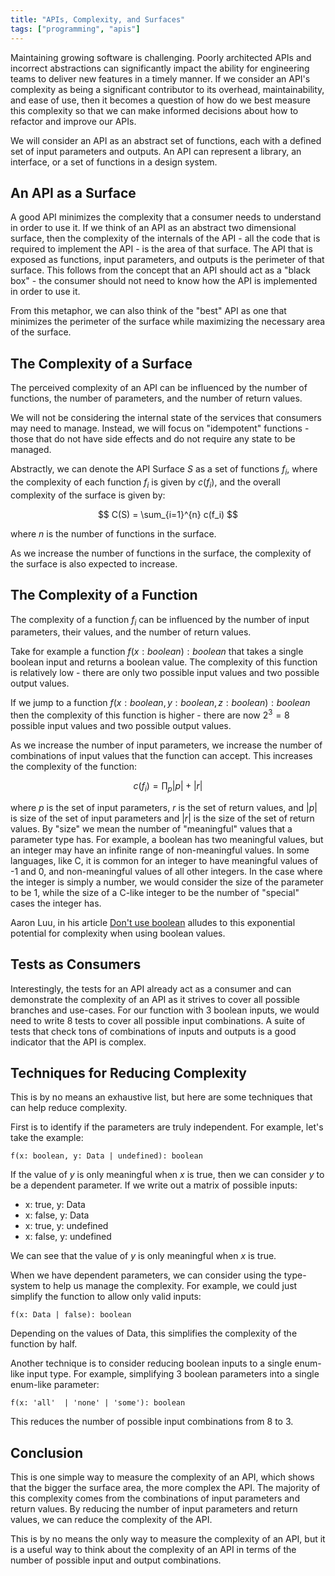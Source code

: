 ```yaml
---
title: "APIs, Complexity, and Surfaces"
tags: ["programming", "apis"]
---
```


Maintaining growing software is challenging. Poorly architected APIs and
incorrect abstractions can significantly impact the ability for engineering
teams to deliver new features in a timely manner. If we consider an
API's complexity as being a significant contributor to its overhead,
maintainability, and ease of use, then it becomes a question of how
do we best measure this complexity so that we can make informed decisions
about how to refactor and improve our APIs.

<!--truncate-->

We will consider an API as an abstract set of functions, each with a
defined set of input parameters and outputs. An API can represent a library,
an interface, or a set of functions in a design system.

## An API as a Surface

A good API minimizes the complexity that a consumer needs to understand
in order to use it. If we think of an  API as an abstract two dimensional
surface, then the complexity of the internals of the API - all the code
that is required to implement the API - is the area of that surface.
The API that is exposed as functions, input parameters, and outputs is
the perimeter of that surface. This follows from the concept that an
API should act as a "black box" - the consumer should not need to know
how the API is implemented in order to use it.

From this metaphor, we can also think of the "best" API as one that
minimizes the perimeter of the surface while maximizing the necessary
area of the surface.

## The Complexity of a Surface

The perceived complexity of an API can be influenced by the number of functions,
the number of parameters, and the number of return values.

We will not be considering the internal state of the services that consumers
may need to manage. Instead, we will focus on "idempotent" functions - those
that do not have side effects and do not require any state to be managed.

Abstractly, we can denote the API Surface $S$ as a set of functions $f_i$,
where the complexity of each function $f_i$ is given by $c(f_i)$, and the
overall complexity of the surface is given by:

$$
C(S) = \sum_{i=1}^{n} c(f_i)
$$

where $n$ is the number of functions in the surface.

As we increase the number of functions in the surface, the complexity of the
surface is also expected to increase.

## The Complexity of a Function

The complexity of a function $f_i$ can be influenced by the number of input
parameters, their values, and the number of return values.

Take for example a function $f(x: boolean): boolean$ that takes a single
boolean input and returns a boolean value. The complexity of this function
is relatively low - there are only two possible input values and two possible
output values.

If we jump to a function $f(x: boolean, y: boolean, z: boolean): boolean$
then the complexity of this function is higher - there are now $2^3 = 8$
possible input values and two possible output values.

As we increase the number of input parameters, we increase the number
of combinations of input values that the function can accept. This
increases the complexity of the function:

$$
c(f_i) = \prod_{p} |p| + |r|
$$

where $p$ is the set of input parameters, $r$ is the set of return values,
and $|p|$ is size of the set of input parameters and $|r|$ is the size of
the set of return values. By "size" we  mean the number of "meaningful"
values that a parameter type has. For example, a boolean has two meaningful values,
but an integer may have an infinite range of non-meaningful values. In some
languages, like C, it is common for an integer to have meaningful values
of -1 and 0, and non-meaningful values of all other integers. In the case where
the integer is simply a number, we would consider the size of the parameter
to be 1, while the size of a C-like integer to be the number of "special" cases
the integer has.

Aaron Luu, in his article [Don't use boolean](https://www.luu.io/posts/dont-use-booleans)
alludes to this exponential potential for complexity when using boolean
values.

## Tests as Consumers

Interestingly, the tests for an API already act as a consumer and can demonstrate
the complexity of an API as it strives to cover all possible branches and use-cases.
For our function with 3 boolean inputs, we would need to write 8 tests to cover
all possible input combinations. A suite of tests that check tons of combinations
of inputs and outputs is a good indicator that the API is complex.

## Techniques for Reducing Complexity

This is by no means an exhaustive list, but here are some techniques that
can help reduce complexity.

First is to identify if the parameters are truly independent. For example, let's take
the example:

```
f(x: boolean, y: Data | undefined): boolean
```

If the value of $y$ is only meaningful when $x$ is true, then we can consider
$y$ to be a dependent parameter. If we write out a matrix of possible inputs:

- x: true, y: Data
- x: false, y: Data
- x: true, y: undefined
- x: false, y: undefined

We can see that the value of $y$ is only meaningful when $x$ is true.

When we have dependent parameters, we can consider using the type-system to
help us manage the complexity. For example, we could just simplify the
function to allow only valid inputs:

```
f(x: Data | false): boolean
```

Depending on the values of Data, this simplifies the complexity of the function by
half.

Another technique is to consider reducing boolean inputs to a single enum-like
input type. For example, simplifying 3 boolean parameters into a single
enum-like parameter:

```
f(x: 'all'  | 'none' | 'some'): boolean
```

This reduces the number of possible input combinations from 8 to 3.

## Conclusion

This is one simple way to measure the complexity of an API, which shows
that the bigger the surface area, the more complex the API. The majority
of this complexity comes from the combinations of input parameters and
return values. By reducing the number of input parameters and return values,
we can reduce the complexity of the API.

This is by no means the only way to measure the complexity of an API, but
it is a useful way to think about the complexity of an API in terms of
the number of possible input and output combinations.